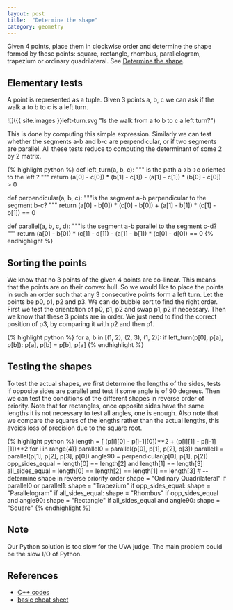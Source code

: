 ```yaml
---
layout: post
title:  "Determine the shape"
category: geometry
---
```


Given 4 points, place them in clockwise order and determine the shape formed by these points: square, rectangle, rhombus, parallelogram, trapezium or ordinary quadrilateral.
See [Determine the shape](https://uva.onlinejudge.org/index.php?option=com_onlinejudge&Itemid=8&page=show_problem&problem=2900).


## Elementary tests

A point is represented as a tuple.  Given 3 points a, b, c we can ask if the walk a to b to c is a left turn.

![]({{ site.images }}left-turn.svg "Is the walk from a to b to c a left turn?")

This is done by computing this simple expression.  Similarly we can test whether the segments a-b and b-c are perpendicular, or if two segments are parallel.  All these tests reduce to computing the determinant of some 2 by 2 matrix.

{% highlight python %}
def left_turn(a, b, c):
    """ is the path a->b->c oriented to the left ?
    """
    return (a[0] - c[0]) * (b[1] - c[1]) - (a[1] - c[1]) * (b[0] - c[0]) > 0


def perpendicular(a, b, c):
    """is the segment a-b perpendicular to the segment b-c?
    """
    return (a[0] - b[0]) * (c[0] - b[0]) + (a[1] - b[1]) * (c[1] - b[1]) == 0


def parallel(a, b, c, d):
    """is the segment a-b parallel to the segment c-d?
    """
    return (a[0] - b[0]) * (c[1] - d[1]) - (a[1] - b[1]) * (c[0] - d[0]) == 0
{% endhighlight %}


## Sorting the points

We know that no 3 points of the given 4 points are co-linear. This means that the points are on their convex hull.
So we would like to place the points in such an order such that any 3 consecutive points form a left turn.  Let the points be p0, p1, p2 and p3.  We can do bubble sort to find the right order. First we test the orientation of p0, p1, p2 and swap p1, p2 if necessary.  Then we know that these 3 points are in order. We just need to find the correct position of p3, by comparing it with p2 and then p1.

{% highlight python %}
    for a, b in [(1, 2), (2, 3), (1, 2)]:
        if left_turn(p[0], p[a], p[b]):
            p[a], p[b] = p[b], p[a]
{% endhighlight %}

## Testing the shapes

To test the actual shapes, we first determine the lengths of the sides, tests if opposite sides are parallel and test if some angle is of 90 degrees.  Then we can test the conditions of the different shapes in reverse order of priority.  Note that for rectangles, once opposite sides have the same lengths it is not necessary to test all angles, one is enough.  Also note that we compare the squares of the lengths rather than the actual lengths, this avoids loss of precision due to the square root.

{% highlight python %}
    length = [ (p[i][0] - p[i-1][0])**2 + (p[i][1] - p[i-1][1])**2 for i in range(4)]
    parallel0 = parallel(p[0], p[1], p[2], p[3])
    parallel1 = parallel(p[1], p[2], p[3], p[0])
    angle90 = perpendicular(p[0], p[1], p[2])
    opp_sides_equal = length[0] == length[2] and length[1] == length[3]
    all_sides_equal = length[0] == length[2] == length[1] == length[3]
    #  -- determine shape in reverse priority order
    shape = "Ordinary Quadrilateral"
    if parallel0 or parallel1:
        shape = "Trapezium"
    if opp_sides_equal:
        shape = "Parallelogram"
    if all_sides_equal:
        shape = "Rhombus"
    if opp_sides_equal and angle90:
        shape = "Rectangle"
    if all_sides_equal and angle90:
        shape = "Square"
{% endhighlight %}

## Note

Our Python solution is too slow for the UVA judge.  The main problem could be the slow I/O of Python.

## References

- [C++ codes](http://geomalgorithms.com/code.html#Core-Classes)
- [basic cheat sheet](http://www.dummies.com/how-to/content/geometry-for-dummies-cheat-sheet.html)

